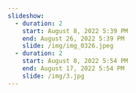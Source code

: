 ```yaml
---
slideshow:
  - duration: 2
    start: August 8, 2022 5:39 PM
    end: August 26, 2022 5:39 PM
    slide: /img/img_0326.jpeg
  - duration: 2
    start: August 8, 2022 5:54 PM
    end: August 17, 2022 5:54 PM
    slide: /img/3.jpg
---
```

